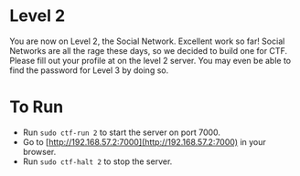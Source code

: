 # Level 2

You are now on Level 2, the Social Network. Excellent work so far!
Social Networks are all the rage these days, so we decided to build
one for CTF. Please fill out your profile at on the level 2 server.
You may even be able to find the password for Level 3 by doing so.

# To Run

* Run `sudo ctf-run 2` to start the server on port 7000.
* Go to [http://192.168.57.2:7000](http://192.168.57.2:7000) in your browser.
* Run `sudo ctf-halt 2` to stop the server.
